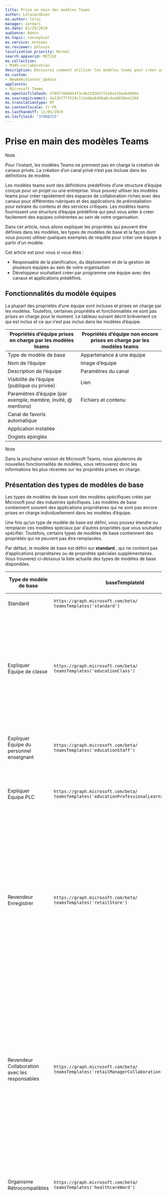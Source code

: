 ```yaml
---
title: Prise en main des modèles Teams
author: LolaJacobsen
ms.author: lolaj
manager: serdars
ms.date: 01/25/2019
audience: Admin
ms.topic: conceptual
ms.service: msteams
ms.reviewer: phlouie
localization_priority: Normal
search.appverid: MET150
ms.collection:
- M365-collaboration
description: Découvrez comment utiliser les modèles teams pour créer une équipe à l’aide de canaux prédéfinis.
ms.custom:
- NewAdminCenter_Update
appliesto:
- Microsoft Teams
ms.openlocfilehash: 378977e86854f3c4b2192017fa10ce19aeb4990e
ms.sourcegitcommit: 4a22bf77f529cfc2e68a6498a0c4aa9030ee2168
ms.translationtype: MT
ms.contentlocale: fr-FR
ms.lasthandoff: 11/05/2019
ms.locfileid: "37968315"
---
```

# <a name="get-started-with-teams-templates"></a>Prise en main des modèles Teams

> [!NOTE]
> Pour l’instant, les modèles Teams ne prennent pas en charge la création de canaux privés. La création d’un canal privé n’est pas incluse dans les définitions de modèle. 

Les modèles teams sont des définitions prédéfinies d’une structure d’équipe conçue pour un projet ou une entreprise. Vous pouvez utiliser les modèles teams pour créer rapidement des espaces de collaboration riches avec des canaux pour différentes rubriques et des applications de préinstallation pour extraire du contenu et des services critiques. Les modèles teams fournissent une structure d’équipe prédéfinie qui peut vous aider à créer facilement des équipes cohérentes au sein de votre organisation. 

Dans cet article, nous allons expliquer les propriétés qui peuvent être définies dans les modèles, les types de modèles de base et la façon dont vous pouvez utiliser quelques exemples de requête pour créer une équipe à partir d’un modèle.
 
Cet article est pour vous si vous êtes :

- Responsable de la planification, du déploiement et de la gestion de plusieurs équipes au sein de votre organisation<br>
- Développeur souhaitant créer par programme une équipe avec des canaux et applications prédéfinis.

## <a name="teams-template-capabilities"></a>Fonctionnalités du modèle équipes

La plupart des propriétés d’une équipe sont incluses et prises en charge par les modèles. Toutefois, certaines propriétés et fonctionnalités ne sont pas prises en charge pour le moment. Le tableau suivant décrit brièvement ce qui est inclus et ce qui n’est pas inclus dans les modèles d’équipe.

| **Propriétés d’équipe prises en charge par les modèles teams** | **Propriétés d’équipe non encore prises en charge par les modèles teams** |
| ------------------------------------------------ | -------------------------------------------------------- |
| Type de modèle de base | Appartenance à une équipe |
| Nom de l’équipe | Image d’équipe |
| Description de l’équipe | Paramètres du canal |
| Visibilité de l’équipe (publique ou privée) | Lien |
| Paramètres d’équipe (par exemple, membre, invité, @ mentions) | Fichiers et contenu |
| Canal de favoris automatique | |
| Application installée | |
| Onglets épinglés | |

> [!NOTE]
> Dans la prochaine version de Microsoft Teams, nous ajouterons de nouvelles fonctionnalités de modèles, vous retrouverez donc les informations les plus récentes sur les propriétés prises en charge.

## <a name="what-are-base-template-types"></a>Présentation des types de modèles de base

Les types de modèles de base sont des modèles spécifiques créés par Microsoft pour des industries spécifiques. Les modèles de base contiennent souvent des applications propriétaires qui ne sont pas encore prises en charge individuellement dans les modèles d’équipe.

Une fois qu’un type de modèle de base est défini, vous pouvez étendre ou remplacer ces modèles spéciaux par d’autres propriétés que vous souhaitez spécifier. Toutefois, certains types de modèles de base contiennent des propriétés qui ne peuvent pas être remplacées.

Par défaut, le modèle de base est défini sur **standard** , qui ne contient pas d’applications propriétaires ou de propriétés spéciales supplémentaires. Vous trouverez ci-dessous la liste actuelle des types de modèles de base disponibles.

| Type de modèle de base | baseTemplateId | Propriétés fournies avec ce modèle de base |
| ------------------ | -------------- | ----------------------------------------------------- |
| Standard | `https://graph.microsoft.com/beta/`<br>`teamsTemplates('standard')` | Aucune application et aucune propriété supplémentaires |
| Expliquer<br>Équipe de classe | `https://graph.microsoft.com/beta/`<br>`teamsTemplates('educationClass')` | Logiciels<ul><li>Bloc-notes OneNote pour la classe (épinglé à l’onglet **général** ) </li><li>Application devoirs (épinglée à l’onglet **général** )</li></ul> Propriétés d’équipe :<ul><li>Visibilité de l’équipe définie sur **HiddenMembership** (ne peut pas être substitué)</li></ul> |
| Expliquer<br>Équipe du personnel enseignant | `https://graph.microsoft.com/beta/`<br>`teamsTemplates('educationStaff')` | Logiciels<ul><li>Carnet de notes OneNote du personnel enseignant (ajouté à l’onglet **général** )</li></ul> |
|Expliquer<br>Équipe PLC |`https://graph.microsoft.com/beta/`<br>`teamsTemplates('educationProfessionalLearningCommunity')` | Logiciels<ul><li>Bloc-notes OneNote PLC (épinglé à l’onglet **général** )</ul></li>|
| Revendeur<br>Enregistrer | `https://graph.microsoft.com/beta/`<br>`teamsTemplates('retailStore')` | Canaux<ul><li>Remise du Shift</li><li>LMS</li></ul>Propriétés d’équipe<ul><li>Visibilité de l’équipe définie sur publique</li></ul>Autorisations des membres<ul><li>Empêcher les membres de créer, de mettre à jour ou de supprimer des canaux</li><li>Empêcher les membres d’ajouter ou de supprimer des applications</li><li>Empêcher les membres de créer, de mettre à jour ou de supprimer des connecteurs</li></ul> |
| Revendeur<br>Collaboration avec les responsables | `https://graph.microsoft.com/beta/`<br>`teamsTemplates('retailManagerCollaboration')` | Canaux<ul><li>Remise du Shift</li><li>LMS</li></ul>Propriétés d’équipe :<ul><li>Visibilité de l’équipe définie sur privée</li></ul>Autorisations des membres :<ul><li>Empêcher les membres de créer, de mettre à jour ou de supprimer des canaux</li><li>Empêcher les membres d’ajouter ou de supprimer des applications</li><li>Empêcher les membres de créer, de mettre à jour ou de supprimer des connecteurs</li></ul>|
| Organisme<br>Rétrocompatibles |`https://graph.microsoft.com/beta/`<br>`teamsTemplates('healthcareWard')` |Canaux <ul><li>Annonces\*</li><li>Huddles\*</li><li>Négative</li><li>Spécifient\*</li><li>Formation\*</li></ul>\*Canaux favoris automatiquement |
|Organisme<br>Hôpital | `https://graph.microsoft.com/beta/`<br>`teamsTemplates('healthcareHospital')` |Canaux<ul><li>Annonces\*</li><li>Conformément\*</li><li>Privatives de Troie</li><li>Ressources humaines</li></li><li>Pharmaceutiques</li></ul>\*Canal avec favoris automatique|
|||

> [!NOTE]
> Dans la prochaine version de Microsoft Teams, nous allons ajouter d’autres types de modèles de base, et revérifier les informations les plus récentes sur les propriétés prises en charge.

## <a name="related-topics"></a>Voir aussi

- [Créer une équipe](https://docs.microsoft.com/graph/api/team-post?view=graph-rest-beta) (en Preview)
- [Nouvelle équipe](https://docs.microsoft.com/powershell/module/teams/New-Team?view=teams-ps)
- [Formation à Microsoft Teams pour les administrateurs](itadmin-readiness.md)
- [Démarrage avec les modèles Teams pour la vente au détail](get-started-with-retail-teams-templates.md)
- [Démarrage avec les modèles Teams pour les organismes de santé](expand-teams-across-your-org/healthcare/healthcare-templates.md)
